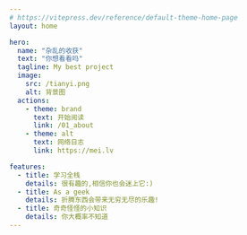 ```yaml
---
# https://vitepress.dev/reference/default-theme-home-page
layout: home

hero:
  name: "杂乱的收获"
  text: "你想看看吗"
  tagline: My best project
  image:
    src: /tianyi.png
    alt: 背景图
  actions:
    - theme: brand
      text: 开始阅读
      link: /01_about
    - theme: alt
      text: 网络日志
      link: https://mei.lv

features:
  - title: 学习全栈
    details: 很有趣的,相信你也会迷上它:)
  - title: As a geek
    details: 折腾东西会带来无穷无尽的乐趣!
  - title: 奇奇怪怪的小知识
    details: 你大概率不知道
---
```


